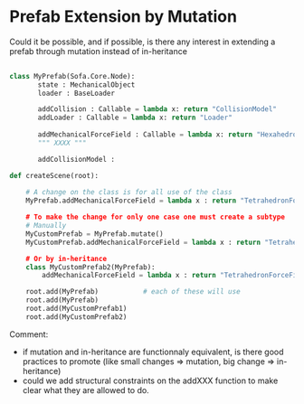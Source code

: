 Prefab Extension by Mutation
============================

Could it be possible, and if possible, is there any interest in extending a prefab through mutation instead of in-heritance

```python
   
class MyPrefab(Sofa.Core.Node):
       state : MechanicalObject
       loader : BaseLoader

       addCollision : Callable = lambda x: return "CollisionModel"
       addLoader : Callable = lambda x: return "Loader"
       
       addMechanicalForceField : Callable = lambda x: return "HexahedronForceField" 
       """ XXXX """

       addCollisionModel : 

def createScene(root):    
    
    # A change on the class is for all use of the class
    MyPrefab.addMechanicalForceField = lambda x : return "TetrahedronForceField

    # To make the change for only one case one must create a subtype 
    # Manually 
    MyCustomPrefab = MyPrefab.mutate()
    MyCustomPrefab.addMechanicalForceField = lambda x : return "TetrahedronForceField

    # Or by in-heritance 
    class MyCustomPrefab2(MyPrefab):
        addMechanicalForceField = lambda x : return "TetrahedronForceField" 

    root.add(MyPrefab)           # each of these will use 
    root.add(MyPrefab)
    root.add(MyCustomPrefab1)
    root.add(MyCustomPrefab2)
```

Comment: 
- if mutation and in-heritance are functionnaly equivalent, is there good practices to promote (like small changes => mutation, big change => in-heritance) 
- could we add structural constraints on the addXXX function to make clear what they are allowed to do. 